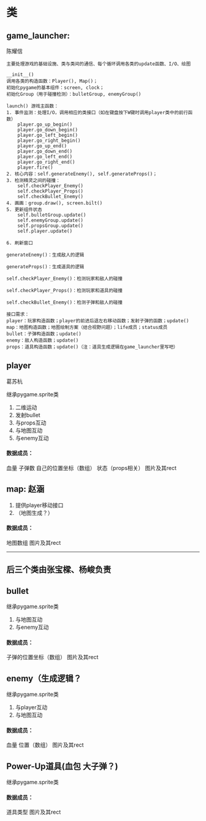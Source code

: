 # 类

## game_launcher:
陈耀信

    主要处理游戏的基础设施、类与类间的通信、每个循环调用各类的update函数、I/O、绘图

    __init__() 
    调用各类的构造函数：Player(), Map()；
    初始化pygame的基本组件：screen, clock；
    初始化Group（用于碰撞检测）：bulletGroup, enemyGroup()
    
    launch() 游戏主函数：
    1. 事件监测：处理I/O，调用相应的类接口（如在键盘按下W键时调用player类中的前行函数）
        player.go_up_begin()
        player.go_down_begin()
        player.go_left_begin()
        player.go_right_begin()
        player.go_up_end()
        player.go_down_end()
        player.go_left_end()
        player.go_right_end()
        player.fire()
    2. 核心内容：self.generateEnemy(), self.generateProps()；
    3. 检测精灵之间的碰撞：
        self.checkPlayer_Enemy()
        self.checkPlayer_Props()
        self.checkBullet_Enemy()
    4. 画画：group.draw(), screen.bilt()
    5. 更新组件状态
        self.bulletGroup.update()
        self.enemyGroup.update()
        self.propsGroup.update()
        self.player.update()

    6. 刷新窗口

    generateEnemy()：生成敌人的逻辑

    generateProps()：生成道具的逻辑

    self.checkPlayer_Enemy()：检测玩家和敌人的碰撞

    self.checkPlayer_Props()：检测玩家和道具的碰撞

    self.checkBullet_Enemy()：检测子弹和敌人的碰撞

    接口需求：
    player：玩家构造函数；player的前进后退左右移动函数；发射子弹的函数；update()
    map：地图构造函数；地图绘制方案（结合视野问题）；life成员；status成员
    bullet：子弹构造函数；update()
    enemy：敌人构造函数；update()
    props：道具构造函数；update()（注：道具生成逻辑在game_launcher里写吧）


## player
葛苏杭

继承pygame.sprite类

1. 二维运动
2. 发射bullet
3. 与props互动
4. 与地图互动
5. 与enemy互动

#### 数据成员：
血量 子弹数 自己的位置坐标（数组） 状态（props相关） 图片及其rect



## map: 赵涵
1. 提供player移动接口
2. （地图生成？）

#### 数据成员：
地图数组 图片及其rect

***

## 后三个类由张宝樑、杨峻负责

## bullet
继承pygame.sprite类

1. 与地图互动
2. 与enemy互动

#### 数据成员：
子弹的位置坐标（数组） 图片及其rect


## enemy（生成逻辑？
继承pygame.sprite类

1. 与player互动
2. 与地图互动

#### 数据成员：
血量 位置（数组） 图片及其rect


## Power-Up道具(血包 大子弹？)
继承pygame.sprite类

#### 数据成员：
道具类型 图片及其rect